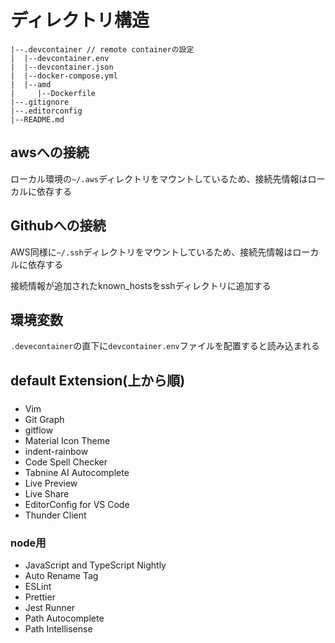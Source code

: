 # ディレクトリ構造

```
|--.devcontainer // remote containerの設定
|  |--devcontainer.env
|  |--devcontainer.json
|  |--docker-compose.yml
|  |--amd
|     |--Dockerfile
|--.gitignore
|--.editorconfig
|--README.md
```

## awsへの接続
ローカル環境の`~/.aws`ディレクトリをマウントしているため、接続先情報はローカルに依存する

## Githubへの接続
AWS同様に`~/.ssh`ディレクトリをマウントしているため、接続先情報はローカルに依存する

接続情報が追加されたknown_hostsをsshディレクトリに追加する

## 環境変数
`.devecontainer`の直下に`devcontainer.env`ファイルを配置すると読み込まれる


## default Extension(上から順)
###
- Vim
- Git Graph
- gitflow
- Material Icon Theme
- indent-rainbow
- Code Spell Checker
- Tabnine AI Autocomplete
- Live Preview
- Live Share
- EditorConfig for VS Code
- Thunder Client

### node用
- JavaScript and TypeScript Nightly
- Auto Rename Tag
- ESLint
- Prettier
- Jest Runner
- Path Autocomplete
- Path Intellisense
